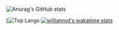 
<!-- ![Anurag's GitHub stats](https://github-readme-stats.vercel.app/api?username=JasonPeng1310&count_private=true&show_icons=true&theme=dracula&locale=cn) -->
![Anurag's GitHub stats](https://github-readme-stats.vercel.app/api?username=JasonPeng1310&count_private=true&bg_color=30,e96443,904e95&title_color=fff&text_color=fff&locale=cn)
<!-- [![Top Langs](https://github-readme-stats.vercel.app/api/top-langs/?username=JasonPeng1310&layout=compact&locale=cn&theme=dracula) -->
[![Top Langs](https://github-readme-stats.vercel.app/api/top-langs/?username=JasonPeng1310&layout=compact&locale=cn&bg_color=30,e96443,904e95&title_color=fff&text_color=fff)
[![willianrod's wakatime stats](https://github-readme-stats.vercel.app/api/wakatime?username=willianrod&bg_color=30,e96443,904e95&title_color=fff&text_color=fff&locale=cn)](https://github.com/mdkausar295/github-readme-stats)
<!--
**JasonPeng1310/JasonPeng1310** is a ✨ _special_ ✨ repository because its `README.md` (this file) appears on your GitHub profile.

Here are some ideas to get you started:

- 🔭 I’m currently working on ...
- 🌱 I’m currently learning ...
- 👯 I’m looking to collaborate on ...
- 🤔 I’m looking for help with ...
- 💬 Ask me about ...
- 📫 How to reach me: ...
- 😄 Pronouns: ...
- ⚡ Fun fact: ...
-->
